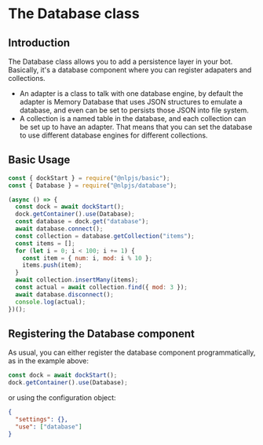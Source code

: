 # The Database class

## Introduction

The Database class allows you to add a persistence layer in your bot. Basically, it's a database component where you can register adapaters and collections.

- An adapter is a class to talk with one database engine, by default the adapter is Memory Database that uses JSON structures to emulate a database, and even can be set to persists those JSON into file system.
- A collection is a named table in the database, and each collection can be set up to have an adapter. That means that you can set the database to use different database engines for different collections.

## Basic Usage

```javascript {2,6}
const { dockStart } = require("@nlpjs/basic");
const { Database } = require("@nlpjs/database");

(async () => {
  const dock = await dockStart();
  dock.getContainer().use(Database);
  const database = dock.get("database");
  await database.connect();
  const collection = database.getCollection("items");
  const items = [];
  for (let i = 0; i < 100; i += 1) {
    const item = { num: i, mod: i % 10 };
    items.push(item);
  }
  await collection.insertMany(items);
  const actual = await collection.find({ mod: 3 });
  await database.disconnect();
  console.log(actual);
})();
```

## Registering the Database component

As usual, you can either register the database component programmatically, as in the example above:

```javascript
const dock = await dockStart();
dock.getContainer().use(Database);
```

or using the configuration object:

```json
{
  "settings": {},
  "use": ["database"]
}
```
